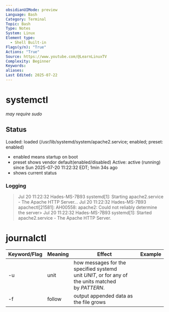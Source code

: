 ```yaml
---
obsidianUIMode: preview
Language: Bash
Category: Terminal
Topic: Bash
Type: Notes
System: Linux
Element type:
  - Shell Built-in
Flags(y/n): "True"
Actions: "True"
Source: https://www.youtube.com/@LearnLinuxTV
Complexity: Beginner
Keywords: 
aliases: 
Last Edited: 2025-07-22
---
```

# systemctl
*may require sudo*
## Status
Loaded: loaded (/usr/lib/systemd/system/apache2.service; enabled; preset: enabled)
- enabled means startup on boot
- preset shows vendor default(enabled/disabled)
Active: active (running) since Sun 2025-07-20 11:22:32 EDT; 1min 34s ago
- shows current status


### Logging
>Jul 20 11:22:32 Hades-MS-7B93 systemd[1]: Starting apache2.service - The Apache HTTP Server...
>Jul 20 11:22:32 Hades-MS-7B93 apachectl[21581]: AH00558: apache2: Could not reliably determine the server>
>Jul 20 11:22:32 Hades-MS-7B93 systemd[1]: Started apache2.service - The Apache HTTP Server.

# journalctl
| Keyword/Flag | Meaning | Effect                                                                                            | Example |
| ------------ | ------- | ------------------------------------------------------------------------------------------------- | ------- |
| -u           | unit    | how messages for the specified systemd unit _UNIT_, or for any of the units matched by _PATTERN_. |         |
| -f           | follow  | output appended data as the file grows                                                            |         |